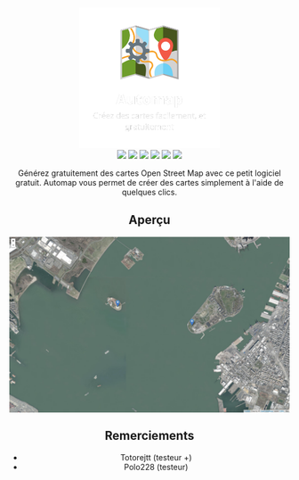 <p align="center">
<br>
<img src="img/logo1.png" width="50%">
<br>
<img src="https://img.shields.io/github/repo-size/automap-organization/automap">
<img src="https://img.shields.io/github/downloads/automap-organization/automap/total">
<img src="https://img.shields.io/website?down_color=red&down_message=offline&up_color=green&up_message=online&url=https%3A%2F%2Fwww.automap.tk%2F">
<img src="https://img.shields.io/github/commit-activity/w/automap-organization/automap">
<img src="https://img.shields.io/github/contributors/automap-organization/automap">
<img src="https://img.shields.io/github/issues/automap-organization/automap">


<p align="center">Générez gratuitement des cartes Open Street Map avec ce petit logiciel gratuit. Automap vous permet de créer des cartes simplement à l'aide de quelques clics.</p>
<h2 align="center">Aperçu</h2>
<img  align="center" src="img/capture.png">
<h2 align="center">Remerciements</h2>
<ul align="center">
    <li>Totorejtt (testeur +)</li>
    <li>Polo228 (testeur)</li>
</ul>
</p>
